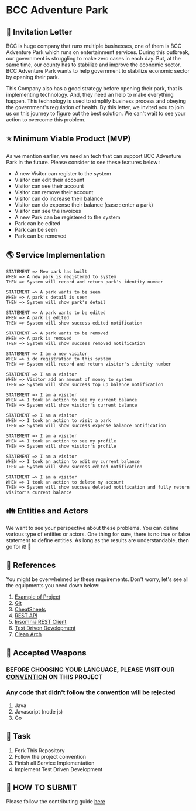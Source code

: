 # BCC Adventure Park

## :love_letter: <b>Invitation Letter</b>

BCC is huge company that runs multiple businesses, one of them is BCC Adventure Park which runs on entertainment
services. During this outbreak, our government is struggling to make zero cases in each day. But, at the same time, our
county has to stabilize and improve the economic sector. BCC Adventure Park wants to help government to stabilize
economic sector by opening their park.

This Company also has a good strategy before opening their park, that is implementing technology. And, they need an help
to make everything happen. This technology is used to simplify business process and obeying the government's regulation
of health. By this letter, we invited you to join us on this journey to figure out the best solution. We can't wait to
see your action to overcome this problem.

## :star: <b>Minimum Viable Product (MVP)</b>

As we mention earlier, we need an tech that can support BCC Adventure Park in the future. Please consider to see these
features below :

* A new Visitor can register to the system
* Visitor can edit their account
* Visitor can see their account
* Visitor can remove their account
* Visitor can do increase their balance
* Visitor can do expense their balance (case : enter a park)
* Visitor can see the invoices
* A new Park can be registered to the system
* Park can be edited
* Park can be seen
* Park can be removed

## :earth_americas: <b>Service Implementation</b>

```
STATEMENT => New park has built
WHEN => A new park is registered to system
THEN => System will record and return park's identity number

STATEMENT => A park wants to be seen
WHEN => A park's detail is seen
THEN => System will show park's detail

STATEMENT => A park wants to be edited
WHEN => A park is edited
THEN => System will show success edited notification

STATEMENT => A park wants to be removed
WHEN => A park is removed
THEN => System will show success removed notification

STATEMENT => I am a new visitor
WHEN => i do registration to this system
THEN => System will record and return visitor's identity number

STATEMENT => I am a visitor
WHEN => Visitor add an amount of money to system
THEN => System will show success top up balance notification

STATEMENT => I am a visitor
WHEN => I took an action to see my current balance
THEN => System will show visitor's current balance

STATEMENT => I am a visitor
WHEN => I took an action to visit a park
THEN => System will show success expense balance notification

STATEMENT => I am a visitor
WHEN => I took an action to see my profile
THEN => System will show visitor's profile 

STATEMENT => I am a visitor
WHEN => I took an action to edit my current balance
THEN => System will show success edited notification

STATEMENT => I am a visitor
WHEN => I took an action to delete my account
THEN => System will show success deleted notification and fully return visitor's current balance
```

## :family: <b>Entities and Actors</b>

We want to see your perspective about these problems. You can define various type of entities or actors. One thing for
sure, there is no true or false statement to define entities. As long as the results are understandable, then go for
it! :rocket:

## :blue_book: <b>References</b>

You might be overwhelmed by these requirements. Don't worry, let's see all the equipments you need down below:

1. [Example of Project](https://github.com/meong1234/fintech)
2. [Git](https://try.github.io/)
3. [CheatSheets](https://devhints.io/)
4. [REST API](https://restfulapi.net/)
5. [Insomnia REST Client](https://insomnia.rest/)
6. [Test Driven Development](https://www.freecodecamp.org/news/test-driven-development-what-it-is-and-what-it-is-not-41fa6bca02a2/)
7. [Clean Arch](https://blog.cleancoder.com/uncle-bob/2012/08/13/the-clean-architecture.html)

## :hocho: <b>Accepted Weapons</b>

### BEFORE CHOOSING YOUR LANGUAGE, PLEASE VISIT OUR [CONVENTION](https://github.com/huf0813/bcc-adventure-park/blob/master/CONVENTION.md) ON THIS PROJECT

### Any code that didn't follow the convention will be rejected

1. Java
2. Javascript (node js)
3. Go

## :school_satchel: <b>Task</b>

1. Fork This Repository
2. Follow the project convention
3. Finish all Service Implementation
4. Implement Test Driven Development

## :gift: <b>HOW TO SUBMIT</b>

Please follow the contributing guide [here](https://github.com/huf0813/bcc-adventure-park/blob/master/CONTRIBUTING.md)